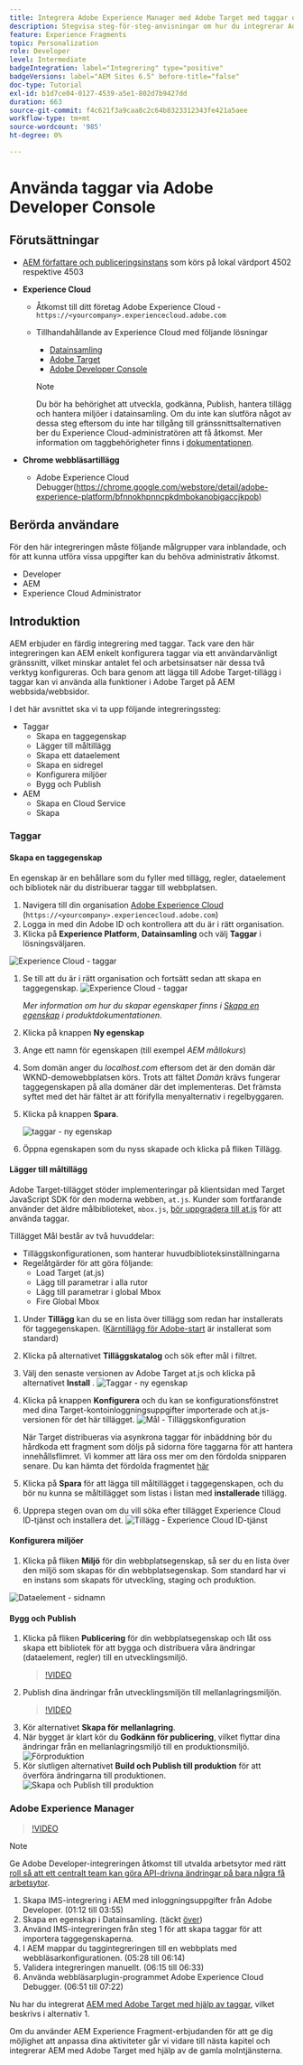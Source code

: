 ```yaml
---
title: Integrera Adobe Experience Manager med Adobe Target med taggar och Adobe Developer
description: Stegvisa steg-för-steg-anvisningar om hur du integrerar Adobe Experience Manager med Adobe Target med hjälp av taggar och Adobe Developer
feature: Experience Fragments
topic: Personalization
role: Developer
level: Intermediate
badgeIntegration: label="Integrering" type="positive"
badgeVersions: label="AEM Sites 6.5" before-title="false"
doc-type: Tutorial
exl-id: b1d7ce04-0127-4539-a5e1-802d7b9427dd
duration: 663
source-git-commit: f4c621f3a9caa8c2c64b8323312343fe421a5aee
workflow-type: tm+mt
source-wordcount: '985'
ht-degree: 0%

---
```


# Använda taggar via Adobe Developer Console

## Förutsättningar

* [AEM författare och publiceringsinstans](./implementation.md#set-up-aem) som körs på lokal värdport 4502 respektive 4503
* **Experience Cloud**
   * Åtkomst till ditt företag Adobe Experience Cloud - `https://<yourcompany>.experiencecloud.adobe.com`
   * Tillhandahållande av Experience Cloud med följande lösningar
      * [Datainsamling](https://experiencecloud.adobe.com)
      * [Adobe Target](https://experiencecloud.adobe.com)
      * [Adobe Developer Console](https://developer.adobe.com/console/)

     >[!NOTE]
     >Du bör ha behörighet att utveckla, godkänna, Publish, hantera tillägg och hantera miljöer i datainsamling. Om du inte kan slutföra något av dessa steg eftersom du inte har tillgång till gränssnittsalternativen ber du Experience Cloud-administratören att få åtkomst. Mer information om taggbehörigheter finns i [dokumentationen](https://experienceleague.adobe.com/docs/experience-platform/tags/admin/user-permissions.html).

* **Chrome webbläsartillägg**
   * Adobe Experience Cloud Debugger(https://chrome.google.com/webstore/detail/adobe-experience-platform/bfnnokhpnncpkdmbokanobigaccjkpob)

## Berörda användare

För den här integreringen måste följande målgrupper vara inblandade, och för att kunna utföra vissa uppgifter kan du behöva administrativ åtkomst.

* Developer
* AEM
* Experience Cloud Administrator

## Introduktion

AEM erbjuder en färdig integrering med taggar. Tack vare den här integreringen kan AEM enkelt konfigurera taggar via ett användarvänligt gränssnitt, vilket minskar antalet fel och arbetsinsatser när dessa två verktyg konfigureras. Och bara genom att lägga till Adobe Target-tillägg i taggar kan vi använda alla funktioner i Adobe Target på AEM webbsida/webbsidor.

I det här avsnittet ska vi ta upp följande integreringssteg:

* Taggar
   * Skapa en taggegenskap
   * Lägger till måltillägg
   * Skapa ett dataelement
   * Skapa en sidregel
   * Konfigurera miljöer
   * Bygg och Publish
* AEM
   * Skapa en Cloud Service
   * Skapa

### Taggar

#### Skapa en taggegenskap

En egenskap är en behållare som du fyller med tillägg, regler, dataelement och bibliotek när du distribuerar taggar till webbplatsen.

1. Navigera till din organisation [Adobe Experience Cloud](https://experiencecloud.adobe.com/) (`https://<yourcompany>.experiencecloud.adobe.com`)
1. Logga in med din Adobe ID och kontrollera att du är i rätt organisation.
1. Klicka på **Experience Platform**, **Datainsamling** och välj **Taggar** i lösningsväljaren.

![Experience Cloud - taggar](assets/using-launch-adobe-io/exc-cloud-launch.png)

1. Se till att du är i rätt organisation och fortsätt sedan att skapa en taggegenskap.
   ![Experience Cloud - taggar](assets/using-launch-adobe-io/launch-create-property.png)

   *Mer information om hur du skapar egenskaper finns i [Skapa en egenskap](https://experienceleague.adobe.com/docs/experience-platform/tags/admin/companies-and-properties.html?lang=en#create-or-configure-a-property) i produktdokumentationen.*
1. Klicka på knappen **Ny egenskap**
1. Ange ett namn för egenskapen (till exempel *AEM mållokurs*)
1. Som domän anger du *localhost.com* eftersom det är den domän där WKND-demowebbplatsen körs. Trots att fältet *Domän* krävs fungerar taggegenskapen på alla domäner där det implementeras. Det främsta syftet med det här fältet är att förifylla menyalternativ i regelbyggaren.
1. Klicka på knappen **Spara**.

   ![taggar - ny egenskap](assets/using-launch-adobe-io/exc-launch-property.png)

1. Öppna egenskapen som du nyss skapade och klicka på fliken Tillägg.

#### Lägger till måltillägg

Adobe Target-tillägget stöder implementeringar på klientsidan med Target JavaScript SDK för den moderna webben, `at.js`. Kunder som fortfarande använder det äldre målbiblioteket, `mbox.js`, [bör uppgradera till at.js](https://experienceleague.adobe.com/docs/target-dev/developer/client-side/at-js-implementation/upgrading-from-atjs-1x-to-atjs-20.html) för att använda taggar.

Tillägget Mål består av två huvuddelar:

* Tilläggskonfigurationen, som hanterar huvudbiblioteksinställningarna
* Regelåtgärder för att göra följande:
   * Load Target (at.js)
   * Lägg till parametrar i alla rutor
   * Lägg till parametrar i global Mbox
   * Fire Global Mbox

1. Under **Tillägg** kan du se en lista över tillägg som redan har installerats för taggegenskapen. ([Kärntillägg för Adobe-start](https://exchange.adobe.com/apps/ec/100223/adobe-launch-core-extension) är installerat som standard)
2. Klicka på alternativet **Tilläggskatalog** och sök efter mål i filtret.
3. Välj den senaste versionen av Adobe Target at.js och klicka på alternativet **Install** .
   ![Taggar - ny egenskap](assets/using-launch-adobe-io/launch-target-extension.png)

4. Klicka på knappen **Konfigurera** och du kan se konfigurationsfönstret med dina Target-kontoinloggningsuppgifter importerade och at.js-versionen för det här tillägget.
   ![Mål - Tilläggskonfiguration](assets/using-launch-adobe-io/launch-target-extension-2.png)

   När Target distribueras via asynkrona taggar för inbäddning bör du hårdkoda ett fragment som döljs på sidorna före taggarna för att hantera innehållsflimret. Vi kommer att lära oss mer om den fördolda snipparen senare. Du kan hämta det fördolda fragmentet [här](assets/using-launch-adobe-io/prehiding.js)

5. Klicka på **Spara** för att lägga till måltillägget i taggegenskapen, och du bör nu kunna se måltillägget som listas i listan med **installerade** tillägg.

6. Upprepa stegen ovan om du vill söka efter tillägget Experience Cloud ID-tjänst och installera det.
   ![Tillägg - Experience Cloud ID-tjänst](assets/using-launch-adobe-io/launch-extension-experience-cloud.png)

#### Konfigurera miljöer

1. Klicka på fliken **Miljö** för din webbplatsegenskap, så ser du en lista över den miljö som skapas för din webbplatsegenskap. Som standard har vi en instans som skapats för utveckling, staging och produktion.

![Dataelement - sidnamn](assets/using-launch-adobe-io/launch-environment-setup.png)

#### Bygg och Publish

1. Klicka på fliken **Publicering** för din webbplatsegenskap och låt oss skapa ett bibliotek för att bygga och distribuera våra ändringar (dataelement, regler) till en utvecklingsmiljö.
   >[!VIDEO](https://video.tv.adobe.com/v/28412?quality=12&learn=on)
2. Publish dina ändringar från utvecklingsmiljön till mellanlagringsmiljön.
   >[!VIDEO](https://video.tv.adobe.com/v/28419?quality=12&learn=on)
3. Kör alternativet **Skapa för mellanlagring**.
4. När bygget är klart kör du **Godkänn för publicering**, vilket flyttar dina ändringar från en mellanlagringsmiljö till en produktionsmiljö.
   ![Förproduktion](assets/using-launch-adobe-io/build-staging.png)
5. Kör slutligen alternativet **Build och Publish till produktion** för att överföra ändringarna till produktionen.
   ![Skapa och Publish till produktion](assets/using-launch-adobe-io/build-and-publish.png)

### Adobe Experience Manager

>[!VIDEO](https://video.tv.adobe.com/v/28416?quality=12&learn=on)

>[!NOTE]
>
> Ge Adobe Developer-integreringen åtkomst till utvalda arbetsytor med rätt [roll så att ett centralt team kan göra API-drivna ändringar på bara några få arbetsytor](https://experienceleague.adobe.com/docs/target/using/administer/manage-users/enterprise/configure-adobe-io-integration.html).

1. Skapa IMS-integrering i AEM med inloggningsuppgifter från Adobe Developer. (01:12 till 03:55)
2. Skapa en egenskap i Datainsamling. (täckt [över](#create-launch-property))
3. Använd IMS-integreringen från steg 1 för att skapa taggar för att importera taggegenskaperna.
4. I AEM mappar du taggintegreringen till en webbplats med webbläsarkonfigurationen. (05:28 till 06:14)
5. Validera integreringen manuellt. (06:15 till 06:33)
6. Använda webbläsarplugin-programmet Adobe Experience Cloud Debugger. (06:51 till 07:22)

Nu har du integrerat [AEM med Adobe Target med hjälp av taggar](./using-aem-cloud-services.md#integrating-aem-target-options), vilket beskrivs i alternativ 1.

Om du använder AEM Experience Fragment-erbjudanden för att ge dig möjlighet att anpassa dina aktiviteter går vi vidare till nästa kapitel och integrerar AEM med Adobe Target med hjälp av de gamla molntjänsterna.
